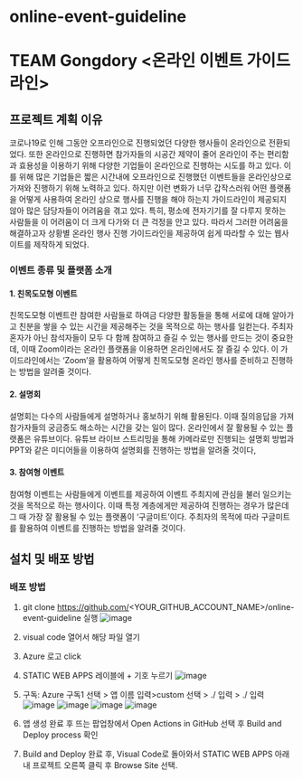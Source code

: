 # online-event-guideline
# TEAM Gongdory <온라인 이벤트 가이드라인>
## 프로젝트 계획 이유
코로나19로 인해 그동안 오프라인으로 진행되었던 다양한 행사들이 온라인으로 전환되었다. 또한 온라인으로 진행하면 참가자들의 시공간 제약이 줄어 온라인이 주는 편리함과 효용성을 이용하기 위해 다양한 기업들이 온라인으로 진행하는 시도를 하고 있다. 이를 위해 많은 기업들은 짧은 시간내에 오프라인으로 진행했던 이벤트들을 온라인상으로 가져와 진행하기 위해 노력하고 있다. 하지만 이런 변화가 너무 갑작스러워 어떤 플랫폼을 어떻게 사용하여 온라인 상으로 행사를 진행을 해야 하는지 가이드라인이 제공되지 않아 많은 담당자들이 어려움을 겪고 있다. 특히, 평소에 전자기기를 잘 다루지 못하는 사람들을 이 어려움이 더 크게 다가와 더 큰 걱정을 안고 있다. 따라서 그러한 어려움을 해결하고자 상황별 온라인 행사 진행 가이드라인을 제공하여 쉽게 따라할 수 있는 웹사이트를 제작하게 되었다.

### 이벤트 종류 및 플랫폼 소개
#### 1. 친목도모형 이벤트
친목도모형 이벤트란 참여한 사람들로 하여금 다양한 활동들을 통해 서로에 대해 알아가고 친분을 쌓을 수 있는 시간을 제공해주는 것을 목적으로 하는 행사를 일컫는다. 주최자 혼자가 아닌 참석자들이 모두 다 함께 참여하고 즐길 수 있는 행사를 만드는 것이 중요한데, 이때 Zoom이라는 온라인 플랫폼을 이용하면 온라인에서도 잘 즐길 수 있다. 이 가이드라인에서는 ‘Zoom’을 활용하여 어떻게 친목도모형 온라인 행사를 준비하고 진행하는 방법을 알려줄 것이다.
 
#### 2. 설명회
설명회는 다수의 사람들에게 설명하거나 홍보하기 위해 활용된다. 이때 질의응답을 가져 참가자들의 궁금증도 해소하는 시간을 갖는 일이 많다. 온라인에서 잘 활용될 수 있는 플랫폼은 유튜브이다. 유튜브 라이브 스트리밍을 통해 카메라로만 진행되는 설명회 방법과 PPT와 같은 미디어들을 이용하여 설명회를 진행하는 방법을 알려줄 것이다,

#### 3. 참여형 이벤트
참여형 이벤트는 사람들에게 이벤트를 제공하여 이벤트 주최지에 관심을 불러 일으키는 것을 목적으로 하는 행사이다. 이때 특정 계층에게만 제공하여 진행하는 경우가 많은데 그 때 가장 잘 활용될 수 있는 플랫폼이 ‘구글미트’이다. 주최자의 목적에 따라 구글미트를 활용하여 이벤트를 진행하는 방법을 알려줄 것이다.

## 설치 및 배포 방법

### 배포 방법

1. git clone https://github.com/<YOUR_GITHUB_ACCOUNT_NAME>/online-event-guideline 실행 
![image](https://user-images.githubusercontent.com/88205708/129472602-689268ff-b374-450e-a847-2284fedfaee5.png)

2. visual code 열어서 해당 파일 열기
3. Azure 로고 click
4. STATIC WEB APPS 레이블에 + 기호 누르기
![image](https://user-images.githubusercontent.com/88205708/129472630-3823dddc-4925-40df-9bc2-1bb50521dfc3.png)
5. 구독: Azure 구독1 선택 > 앱 이름 입력>custom 선택 > ./ 입력 > ./ 입력
![image](https://user-images.githubusercontent.com/88205708/129472649-f11c7ca0-1a11-49e0-865a-e3b495eb7d9d.png)
![image](https://user-images.githubusercontent.com/88205708/129472663-069e60e9-0f20-4072-b7a1-b0998ccca6e3.png)
![image](https://user-images.githubusercontent.com/88205708/129472671-5f7ac141-3223-40f7-9c52-54aba7d2bf1d.png)
![image](https://user-images.githubusercontent.com/88205708/129472679-2cbcd0d0-2bf8-41b8-89c1-bdb55160f358.png)

6. 앱 생성 완료 후 뜨는 팝업창에서 Open Actions in GitHub 선택 후 Build and Deploy process 확인
7. Build and Deploy 완료 후, Visual Code로 돌아와서 STATIC WEB APPS 아래 내 프로젝트 오른쪽 클릭 후 Browse Site 선택.

